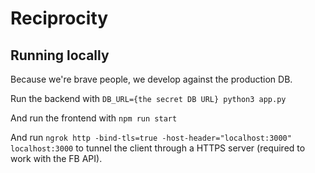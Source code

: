 # Reciprocity

## Running locally

Because we're brave people, we develop against the production DB.

Run the backend with
`DB_URL={the secret DB URL} python3 app.py`

And run the frontend with `npm run start`

And run `ngrok http -bind-tls=true -host-header="localhost:3000" localhost:3000` to tunnel the client through a HTTPS server (required to work with the FB API).

